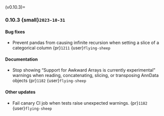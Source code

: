 (v0.10.3)=
### 0.10.3 {small}`2023-10-31`

#### Bug fixes
* Prevent pandas from causing infinite recursion when setting a slice of a categorical column {pr}`1211` {user}`flying-sheep`

#### Documentation
* Stop showing “Support for Awkward Arrays is currently experimental” warnings when
  reading, concatenating, slicing, or transposing AnnData objects {pr}`1182` {user}`flying-sheep`

#### Other updates
* Fail canary CI job when tests raise unexpected warnings. {pr}`1182` {user}`flying-sheep`
